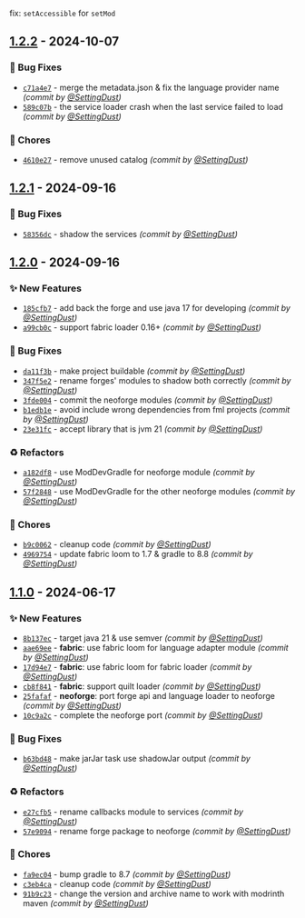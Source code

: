 fix: `setAccessible` for `setMod`

## [1.2.2] - 2024-10-07
### :bug: Bug Fixes
- [`c71a4e7`](https://github.com/SettingDust/preloading-tricks/commit/c71a4e7717cc4b9736f4a6320c87b124b5924ec3) - merge the metadata.json & fix the language provider name *(commit by [@SettingDust](https://github.com/SettingDust))*
- [`589c07b`](https://github.com/SettingDust/preloading-tricks/commit/589c07b1b85734294f2ee6739381076c4c29d492) - the service loader crash when the last service failed to load *(commit by [@SettingDust](https://github.com/SettingDust))*

### :wrench: Chores
- [`4610e27`](https://github.com/SettingDust/preloading-tricks/commit/4610e279862c1d77eca98cc44b9b25b6a07a62dc) - remove unused catalog *(commit by [@SettingDust](https://github.com/SettingDust))*


## [1.2.1] - 2024-09-16
### :bug: Bug Fixes
- [`58356dc`](https://github.com/SettingDust/preloading-tricks/commit/58356dc40a64b31ab38b251db156a4486fd434bd) - shadow the services *(commit by [@SettingDust](https://github.com/SettingDust))*


## [1.2.0] - 2024-09-16
### :sparkles: New Features
- [`185cfb7`](https://github.com/SettingDust/preloading-tricks/commit/185cfb78dcc829ee563ab4c8980f4db858f47d14) - add back the forge and use java 17 for developing *(commit by [@SettingDust](https://github.com/SettingDust))*
- [`a99cb0c`](https://github.com/SettingDust/preloading-tricks/commit/a99cb0cc72d0d30bc389b407bc7e32d8856898c0) - support fabric loader 0.16+ *(commit by [@SettingDust](https://github.com/SettingDust))*

### :bug: Bug Fixes
- [`da11f3b`](https://github.com/SettingDust/preloading-tricks/commit/da11f3b521d43987b4e6dd964853461a098f6a42) - make project buildable *(commit by [@SettingDust](https://github.com/SettingDust))*
- [`347f5e2`](https://github.com/SettingDust/preloading-tricks/commit/347f5e284293f5420e4e382d5c8ef356c04b9934) - rename forges' modules to shadow both correctly *(commit by [@SettingDust](https://github.com/SettingDust))*
- [`3fde004`](https://github.com/SettingDust/preloading-tricks/commit/3fde00402870c3b15cf255ee125db06ba158e75e) - commit the neoforge modules *(commit by [@SettingDust](https://github.com/SettingDust))*
- [`b1edb1e`](https://github.com/SettingDust/preloading-tricks/commit/b1edb1e942d56cf58e894d2f41925547e1a7ed40) - avoid include wrong dependencies from fml projects *(commit by [@SettingDust](https://github.com/SettingDust))*
- [`23e31fc`](https://github.com/SettingDust/preloading-tricks/commit/23e31fc4c17bf29627c9d2df4683a2aa40ce1c2e) - accept library that is jvm 21 *(commit by [@SettingDust](https://github.com/SettingDust))*

### :recycle: Refactors
- [`a182df8`](https://github.com/SettingDust/preloading-tricks/commit/a182df879a59c7109390c4d7c974fdf3ca6ea66a) - use ModDevGradle for neoforge module *(commit by [@SettingDust](https://github.com/SettingDust))*
- [`57f2848`](https://github.com/SettingDust/preloading-tricks/commit/57f284886a2365a5be758f6293755ec98414b7ae) - use ModDevGradle for the other neoforge modules *(commit by [@SettingDust](https://github.com/SettingDust))*

### :wrench: Chores
- [`b9c0062`](https://github.com/SettingDust/preloading-tricks/commit/b9c00624141327ab92ef7c63d56443fdf80a5f2f) - cleanup code *(commit by [@SettingDust](https://github.com/SettingDust))*
- [`4969754`](https://github.com/SettingDust/preloading-tricks/commit/4969754a224626b64eda18f135374b2e2c4cc6e9) - update fabric loom to 1.7 & gradle to 8.8 *(commit by [@SettingDust](https://github.com/SettingDust))*


## [1.1.0] - 2024-06-17
### :sparkles: New Features
- [`8b137ec`](https://github.com/SettingDust/preloading-tricks/commit/8b137ec3edf702505817d141635a0b7297f9c446) - target java 21 & use semver *(commit by [@SettingDust](https://github.com/SettingDust))*
- [`aae69ee`](https://github.com/SettingDust/preloading-tricks/commit/aae69eef2d5513fb05dfe660707fa8c1726da02e) - **fabric**: use fabric loom for language adapter module *(commit by [@SettingDust](https://github.com/SettingDust))*
- [`17d94e7`](https://github.com/SettingDust/preloading-tricks/commit/17d94e759f523cfefe8b98e7de992842e2214c58) - **fabric**: use fabric loom for fabric loader *(commit by [@SettingDust](https://github.com/SettingDust))*
- [`cb8f841`](https://github.com/SettingDust/preloading-tricks/commit/cb8f841aa4c8f6b44ce8520676957e1f1cc71f79) - **fabric**: support quilt loader *(commit by [@SettingDust](https://github.com/SettingDust))*
- [`25fafaf`](https://github.com/SettingDust/preloading-tricks/commit/25fafafd26aae8f71a8fa13edded7d910e5b44c1) - **neoforge**: port forge api and language loader to neoforge *(commit by [@SettingDust](https://github.com/SettingDust))*
- [`10c9a2c`](https://github.com/SettingDust/preloading-tricks/commit/10c9a2c4e06a8733fd4e92f62c3de6abb148f3de) - complete the neoforge port *(commit by [@SettingDust](https://github.com/SettingDust))*

### :bug: Bug Fixes
- [`b63bd48`](https://github.com/SettingDust/preloading-tricks/commit/b63bd488496febf9c5e0381622e497bbc40a6142) - make jarJar task use shadowJar output *(commit by [@SettingDust](https://github.com/SettingDust))*

### :recycle: Refactors
- [`e27cfb5`](https://github.com/SettingDust/preloading-tricks/commit/e27cfb50f184ef4cc23928d181208a3c6831137d) - rename callbacks module to services *(commit by [@SettingDust](https://github.com/SettingDust))*
- [`57e9094`](https://github.com/SettingDust/preloading-tricks/commit/57e909478350049bfada0d844f6136dabfef93e1) - rename forge package to neoforge *(commit by [@SettingDust](https://github.com/SettingDust))*

### :wrench: Chores
- [`fa9ec04`](https://github.com/SettingDust/preloading-tricks/commit/fa9ec040e756517004e255feccce6a12a21b135c) - bump gradle to 8.7 *(commit by [@SettingDust](https://github.com/SettingDust))*
- [`c3eb4ca`](https://github.com/SettingDust/preloading-tricks/commit/c3eb4ca11fd34c65cf7ab82b230bdb40de99efd4) - cleanup code *(commit by [@SettingDust](https://github.com/SettingDust))*
- [`91b9c23`](https://github.com/SettingDust/preloading-tricks/commit/91b9c235f55416062738450675b4cd64f01f7a0b) - change the version and archive name to work with modrinth maven *(commit by [@SettingDust](https://github.com/SettingDust))*

[1.1.0]: https://github.com/SettingDust/preloading-tricks/compare/1.0.6...1.1.0
[1.2.0]: https://github.com/SettingDust/preloading-tricks/compare/1.1.0...1.2.0
[1.2.1]: https://github.com/SettingDust/preloading-tricks/compare/1.2.0...1.2.1
[1.2.2]: https://github.com/SettingDust/preloading-tricks/compare/1.2.1...1.2.2
